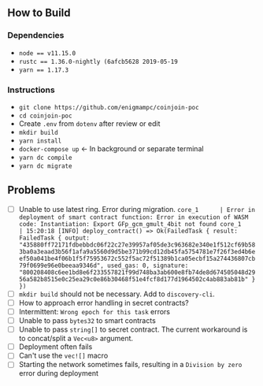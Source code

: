 ## How to Build
### Dependencies
- `node == v11.15.0`
- `rustc == 1.36.0-nightly (6afcb5628 2019-05-19`
- `yarn == 1.17.3`

### Instructions
- `git clone https://github.com/enigmampc/coinjoin-poc`
- `cd coinjoin-poc`
- Create `.env` from `dotenv` after review or edit
- `mkdir build`
- `yarn install`
- `docker-compose up` <- In background or separate terminal
- `yarn dc compile`
- `yarn dc migrate`

## Problems
- [ ] Unable to use latest ring. Error during migration.
      ```
      core_1      | Error in deployment of smart contract function: Error in execution of WASM code: Instantiation: Export GFp_gcm_gmult_4bit not found
      core_1      | 15:20:18 [INFO] deploy_contract() => Ok(FailedTask { result: FailedTask { output: "435880ff72171fdbebbdc06f22c27e39957af05de3c963682e340e1f512cf69b583ba0a3eaad3b56f1afa9a5560d9d5be371b99cd12db45fa5754781e7f26f3ed4b6eef50a041be4f06b1f5f75953672c552f5ac72f51389b1ca05ecbf15a274436807cb79f0699e96e0beeaa9346d", used_gas: 0, signature: "800208408c6ee1bd8e6f233557821f99d748ba3ab600e8fb74de8d674505048d2956a582b8515e0c25ea29c0e86b30468f51e4fcf8d177d1964502c4ab883ab81b" } })
      ```
- [ ] `mkdir build` should not be necessary. Add to `discovery-cli`.
- [ ] How to approach error handling in secret contracts?
- [ ] Intermittent: `Wrong epoch for this task` errors      
- [ ] Unable to pass `bytes32` to smart contracts
- [ ] Unable to pass `string[]` to secret contract. The current workaround is to concat/split a `Vec<u8>` argument.
- [ ] Deployment often fails 
- [ ] Can't use the `vec![]` macro
- [ ] Starting the network sometimes fails, resulting in a `Division by zero` error during deployment